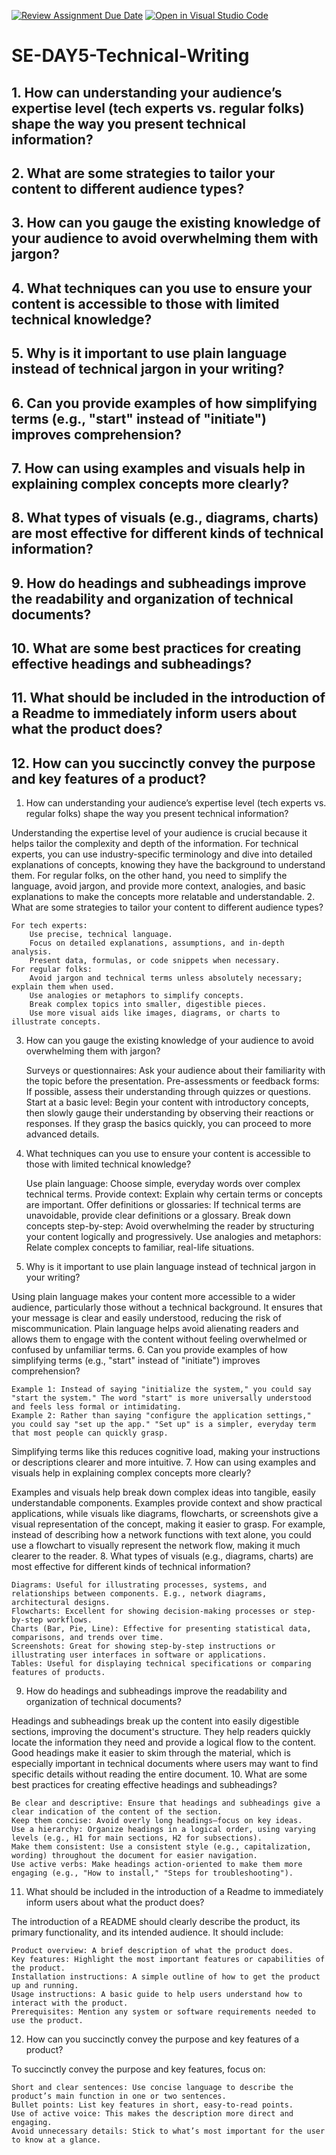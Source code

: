 [![Review Assignment Due Date](https://classroom.github.com/assets/deadline-readme-button-22041afd0340ce965d47ae6ef1cefeee28c7c493a6346c4f15d667ab976d596c.svg)](https://classroom.github.com/a/zsAR-pyY)
[![Open in Visual Studio Code](https://classroom.github.com/assets/open-in-vscode-2e0aaae1b6195c2367325f4f02e2d04e9abb55f0b24a779b69b11b9e10269abc.svg)](https://classroom.github.com/online_ide?assignment_repo_id=18917755&assignment_repo_type=AssignmentRepo)
# SE-DAY5-Technical-Writing
## 1. How can understanding your audience’s expertise level (tech experts vs. regular folks) shape the way you present technical information?
## 2. What are some strategies to tailor your content to different audience types?
## 3. How can you gauge the existing knowledge of your audience to avoid overwhelming them with jargon?
## 4. What techniques can you use to ensure your content is accessible to those with limited technical knowledge?
## 5. Why is it important to use plain language instead of technical jargon in your writing?
## 6. Can you provide examples of how simplifying terms (e.g., "start" instead of "initiate") improves comprehension?
## 7. How can using examples and visuals help in explaining complex concepts more clearly?
## 8. What types of visuals (e.g., diagrams, charts) are most effective for different kinds of technical information?
## 9. How do headings and subheadings improve the readability and organization of technical documents?
## 10. What are some best practices for creating effective headings and subheadings?
## 11. What should be included in the introduction of a Readme to immediately inform users about what the product does?
## 12. How can you succinctly convey the purpose and key features of a product?

1. How can understanding your audience’s expertise level (tech experts vs. regular folks) shape the way you present technical information?

Understanding the expertise level of your audience is crucial because it helps tailor the complexity and depth of the information. For technical experts, you can use industry-specific terminology and dive into detailed explanations of concepts, knowing they have the background to understand them. For regular folks, on the other hand, you need to simplify the language, avoid jargon, and provide more context, analogies, and basic explanations to make the concepts more relatable and understandable.
2. What are some strategies to tailor your content to different audience types?

    For tech experts:
        Use precise, technical language.
        Focus on detailed explanations, assumptions, and in-depth analysis.
        Present data, formulas, or code snippets when necessary.
    For regular folks:
        Avoid jargon and technical terms unless absolutely necessary; explain them when used.
        Use analogies or metaphors to simplify concepts.
        Break complex topics into smaller, digestible pieces.
        Use more visual aids like images, diagrams, or charts to illustrate concepts.

3. How can you gauge the existing knowledge of your audience to avoid overwhelming them with jargon?

    Surveys or questionnaires: Ask your audience about their familiarity with the topic before the presentation.
    Pre-assessments or feedback forms: If possible, assess their understanding through quizzes or questions.
    Start at a basic level: Begin your content with introductory concepts, then slowly gauge their understanding by observing their reactions or responses. If they grasp the basics quickly, you can proceed to more advanced details.

4. What techniques can you use to ensure your content is accessible to those with limited technical knowledge?

    Use plain language: Choose simple, everyday words over complex technical terms.
    Provide context: Explain why certain terms or concepts are important.
    Offer definitions or glossaries: If technical terms are unavoidable, provide clear definitions or a glossary.
    Break down concepts step-by-step: Avoid overwhelming the reader by structuring your content logically and progressively.
    Use analogies and metaphors: Relate complex concepts to familiar, real-life situations.

5. Why is it important to use plain language instead of technical jargon in your writing?

Using plain language makes your content more accessible to a wider audience, particularly those without a technical background. It ensures that your message is clear and easily understood, reducing the risk of miscommunication. Plain language helps avoid alienating readers and allows them to engage with the content without feeling overwhelmed or confused by unfamiliar terms.
6. Can you provide examples of how simplifying terms (e.g., "start" instead of "initiate") improves comprehension?

    Example 1: Instead of saying "initialize the system," you could say "start the system." The word "start" is more universally understood and feels less formal or intimidating.
    Example 2: Rather than saying "configure the application settings," you could say "set up the app." "Set up" is a simpler, everyday term that most people can quickly grasp.

Simplifying terms like this reduces cognitive load, making your instructions or descriptions clearer and more intuitive.
7. How can using examples and visuals help in explaining complex concepts more clearly?

Examples and visuals help break down complex ideas into tangible, easily understandable components. Examples provide context and show practical applications, while visuals like diagrams, flowcharts, or screenshots give a visual representation of the concept, making it easier to grasp. For example, instead of describing how a network functions with text alone, you could use a flowchart to visually represent the network flow, making it much clearer to the reader.
8. What types of visuals (e.g., diagrams, charts) are most effective for different kinds of technical information?

    Diagrams: Useful for illustrating processes, systems, and relationships between components. E.g., network diagrams, architectural designs.
    Flowcharts: Excellent for showing decision-making processes or step-by-step workflows.
    Charts (Bar, Pie, Line): Effective for presenting statistical data, comparisons, and trends over time.
    Screenshots: Great for showing step-by-step instructions or illustrating user interfaces in software or applications.
    Tables: Useful for displaying technical specifications or comparing features of products.

9. How do headings and subheadings improve the readability and organization of technical documents?

Headings and subheadings break up the content into easily digestible sections, improving the document's structure. They help readers quickly locate the information they need and provide a logical flow to the content. Good headings make it easier to skim through the material, which is especially important in technical documents where users may want to find specific details without reading the entire document.
10. What are some best practices for creating effective headings and subheadings?

    Be clear and descriptive: Ensure that headings and subheadings give a clear indication of the content of the section.
    Keep them concise: Avoid overly long headings—focus on key ideas.
    Use a hierarchy: Organize headings in a logical order, using varying levels (e.g., H1 for main sections, H2 for subsections).
    Make them consistent: Use a consistent style (e.g., capitalization, wording) throughout the document for easier navigation.
    Use active verbs: Make headings action-oriented to make them more engaging (e.g., "How to install," "Steps for troubleshooting").

11. What should be included in the introduction of a Readme to immediately inform users about what the product does?

The introduction of a README should clearly describe the product, its primary functionality, and its intended audience. It should include:

    Product overview: A brief description of what the product does.
    Key features: Highlight the most important features or capabilities of the product.
    Installation instructions: A simple outline of how to get the product up and running.
    Usage instructions: A basic guide to help users understand how to interact with the product.
    Prerequisites: Mention any system or software requirements needed to use the product.

12. How can you succinctly convey the purpose and key features of a product?

To succinctly convey the purpose and key features, focus on:

    Short and clear sentences: Use concise language to describe the product’s main function in one or two sentences.
    Bullet points: List key features in short, easy-to-read points.
    Use of active voice: This makes the description more direct and engaging.
    Avoid unnecessary details: Stick to what’s most important for the user to know at a glance.
